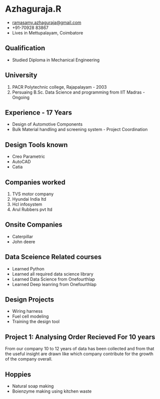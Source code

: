 # Azhaguraja.R
- ramasamy.azhaguraja@gmail.com
- +91-70928 83867
- Lives in Mettupalayam, Coimbatore

## Qualification
- Studied Diploma in Mechanical Engineering

## University
1. PACR Polytechnic college, Rajapalayam - 2003
2. Persuaing B.Sc. Data Science and programming from IIT Madras - Ongoing

## Experience - 17 Years
- Design of Automotive Components
- Bulk Material handling and screening system - Project Coordination

## Design Tools known
- Creo Parametric
- AutoCAD
- Catia

## Companies worked
1. TVS motor company
2. Hyundai India ltd
3. Hcl infosystem
4. Arul Rubbers pvt ltd

## Onsite Companies
- Caterpillar
- John deere

## Data Sceience Related courses
- Learned Python
- Learned all required data science library
- Learned Data Science from Onefourthlap
- Learned Deep leanring from Onefourthlap

## Design Projects
- Wiring harness
- Fuel cell modeling
- Training the design tool

## Project 1: Analysing Order Recieved For 10 years
From our company 10 to 12 years of data has been collected and from that the useful insight are drawn like which company contribute for the growth of the company overall.

## Hoppies
- Natural soap making
- Boienzyme making using kitchen waste
